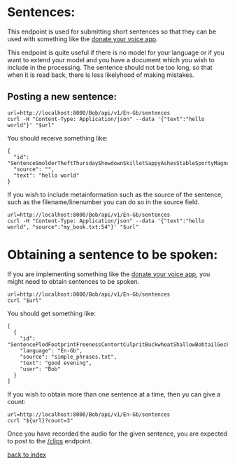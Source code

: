 # Sentences:

This endpoint is used for submitting short sentences so that they can be 
used with something like the [donate your voice app](https://github.com/Sav22999/common-voice-android/).

This endpoint is quite useful if there is no model for your language or 
if you want to extend your model and you have a document which you wish 
to include in the processing. The sentence should not be too long, so 
that when it is read back, there is less likelyhood of making mistakes.

## Posting a new sentence:

    url=http://localhost:8000/Bob/api/v1/En-Gb/sentences
    curl -H "Content-Type: Application/json" --data '{"text":"hello world"}' "$url"
    
You should receive something like:

    {
      "id": "SentenceSmolderTheftThursdayShowdownSkilletSappyAshesStableSportyMagnetism",
      "source": "",
      "text": "hello world"
    }

If you wish to include metainformation such as the source of the 
sentence, such as the filename/linenumber you can do so in the source 
field.

    url=http://localhost:8000/Bob/api/v1/En-Gb/sentences
    curl -H "Content-Type: Application/json" --data '{"text":"hello world", "source":"my_book.txt:54"}' "$url"

# Obtaining a sentence to be spoken:

If you are implementing something like the [donate your voice 
app](https://github.com/Sav22999/common-voice-android/), you might need to obtain sentences to be 
spoken.

    url=http://localhost:8000/Bob/api/v1/En-Gb/sentences
    curl "$url"

You should get something like:

    [
      {
        "id": "SentencePlodFootprintFreenessContortCulpritBuckwheatShallowBobtailGeckoSwell",
        "language": "En-Gb",
        "source": "simple_phrases.txt",
        "text": "good evening",
        "user": "Bob"
      }
    ]

If you wish to obtain more than one sentence at a time, then yu can give a count:

    url=http://localhost:8000/Bob/api/v1/En-Gb/sentences
    curl "${url}?count=3"

Once you have recorded the audio for the given sentence, 
you are expected to post to the [/clips](/docs/clips) endpoint.

[back to index](/docs)
